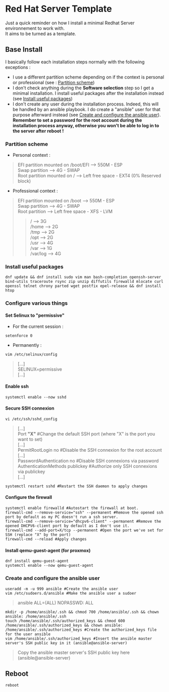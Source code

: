 # Red Hat Server Template

Just a quick reminder on how I install a minimal Redhat Server environnement to work with.  
It aims to be turned as a template.  

## Base Install

I basically follow each installation steps normally with the following exceptions :

- I use a different partition scheme depending on if the context is personal or professional (see : [Partition scheme](https://github.com/Antiz96/Linux-Configuration/blob/main/VMs/RHEL_Server_Template.md#partition-scheme))
- I don't check anything during the **Software selection** step so I get a minimal installation. I install useful packages after the installation instead (see [Install useful packages](https://github.com/Antiz96/Linux-Configuration/blob/main/VMs/RHEL_Server_Template.md#install-useful-packages))
- I don't create any user during the installation process. Indeed, this will be handled by an ansible playbook. I do create a "ansible" user for that purpose afterward instead (see [Create and configure the ansible user](https://github.com/Antiz96/Linux-Configuration/blob/main/VMs/RHEL_Server_Template.md#create-and-configure-the-ansible-user)).  
**Remember to set a password for the root account during the installation process anyway, otherwise you won't be able to log in to the server after reboot !**

### Partition scheme

- Personal context :  
  
> EFI partition mounted on /boot/EFI --> 550M - ESP  
> Swap partition --> 4G - SWAP  
> Root partition mounted on / --> Left free space - EXT4 (0% Reserved block)  
  
- Professional context :  
  
> EFI partition mounted on /boot --> 550M - ESP  
> Swap partition --> 4G - SWAP  
> Root partition --> Left free space - XFS - LVM  
> > / --> 3G  
> > /home --> 2G  
> > /tmp --> 2G  
> > /opt --> 2G  
> > /usr --> 4G  
> > /var --> 1G  
> > /var/log --> 4G  

### Install useful packages

```
dnf update && dnf install sudo vim man bash-completion openssh-server bind-utils traceroute rsync zip unzip diffutils firewalld mlocate curl openssl telnet chrony parted wget postfix epel-release && dnf install htop
```

### Configure various things

#### Set Selinux to "permissive"

- For the current session :  
  
```
setenforce 0
```
  
- Permanently :  
  
```
vim /etc/selinux/config
```
> [...]  
> SELINUX=permissive  
> [...]  

#### Enable ssh

```
systemctl enable --now sshd
```

#### Secure SSH connexion

```
vi /etc/ssh/sshd_config
```
> [...]  
> Port **"X"** #Change the default SSH port (where "X" is the port you want to set)  
> [...]  
> PermitRootLogin no #Disable the SSH connexion for the root account  
> [...]  
> PasswordAuthentication no #Disable SSH connexions via password  
> AuthenticationMethods publickey #Authorize only SSH connexions via publickey  
> [...]  

```
systemctl restart sshd #Restart the SSH daemon to apply changes
```

#### Configure the firewall

```
systemctl enable firewalld #Autostart the firewall at boot.
firewall-cmd --remove-service="ssh" --permanent #Remove the opened ssh port by default as my PC doesn't run a ssh server.
firewall-cmd --remove-service="dhcpv6-client" --permanent #Remove the opened DHCPV6-client port by default as I don't use it.
firewall-cmd --add-port=X/tcp --permanent #Open the port we've set for SSH (replace "X" by the port)
firewall-cmd --reload #Apply changes
```

#### Install qemu-guest-agent (for proxmox)

```
dnf install qemu-guest-agent
systemctl enable --now qemu-guest-agent
```

### Create and configure the ansible user

```
useradd -m -u 999 ansible #Create the ansible user
vim /etc/sudoers.d/ansible #Make the ansible user a sudoer
```
> ansible ALL=(ALL) NOPASSWD: ALL

```
mkdir -p /home/ansible/.ssh && chmod 700 /home/ansible/.ssh && chown ansible: /home/ansible/.ssh
touch /home/ansible/.ssh/authorized_keys && chmod 600 /home/ansible/.ssh/authorized_keys && chown ansible: /home/ansible/.ssh/authorized_keys #Create the authorized_keys file for the user ansible
vim /home/ansible/.ssh/authorized_keys #Insert the ansible master server's SSH public key in it (ansible@ansible-server)
```
> Copy the ansible master server's SSH public key here (ansible@ansible-server)

## Reboot

```
reboot
```
